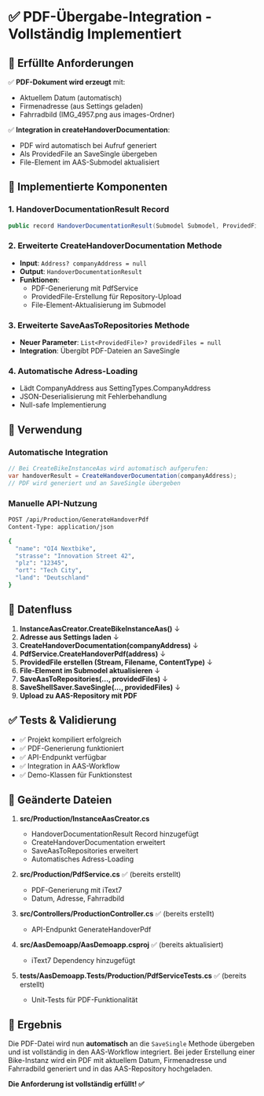 # ✅ PDF-Übergabe-Integration - Vollständig Implementiert

## 🎯 Erfüllte Anforderungen

✅ **PDF-Dokument wird erzeugt** mit:

- Aktuellem Datum (automatisch)
- Firmenadresse (aus Settings geladen)
- Fahrradbild (IMG_4957.png aus images-Ordner)

✅ **Integration in createHandoverDocumentation**:

- PDF wird automatisch bei Aufruf generiert
- Als ProvidedFile an SaveSingle übergeben
- File-Element im AAS-Submodel aktualisiert

## 🔧 Implementierte Komponenten

### 1. HandoverDocumentationResult Record

```csharp
public record HandoverDocumentationResult(Submodel Submodel, ProvidedFile? PdfFile);
```

### 2. Erweiterte CreateHandoverDocumentation Methode

- **Input**: `Address? companyAddress = null`
- **Output**: `HandoverDocumentationResult`
- **Funktionen**:
  - PDF-Generierung mit PdfService
  - ProvidedFile-Erstellung für Repository-Upload
  - File-Element-Aktualisierung im Submodel

### 3. Erweiterte SaveAasToRepositories Methode

- **Neuer Parameter**: `List<ProvidedFile>? providedFiles = null`
- **Integration**: Übergibt PDF-Dateien an SaveSingle

### 4. Automatische Adress-Loading

- Lädt CompanyAddress aus SettingTypes.CompanyAddress
- JSON-Deserialisierung mit Fehlerbehandlung
- Null-safe Implementierung

## 🚀 Verwendung

### Automatische Integration

```csharp
// Bei CreateBikeInstanceAas wird automatisch aufgerufen:
var handoverResult = CreateHandoverDocumentation(companyAddress);
// PDF wird generiert und an SaveSingle übergeben
```

### Manuelle API-Nutzung

```bash
POST /api/Production/GenerateHandoverPdf
Content-Type: application/json

{
  "name": "OI4 Nextbike",
  "strasse": "Innovation Street 42",
  "plz": "12345",
  "ort": "Tech City",
  "land": "Deutschland"
}
```

## 🔄 Datenfluss

1. **InstanceAasCreator.CreateBikeInstanceAas()**
   ↓
2. **Adresse aus Settings laden**
   ↓
3. **CreateHandoverDocumentation(companyAddress)**
   ↓
4. **PdfService.CreateHandoverPdf(address)**
   ↓
5. **ProvidedFile erstellen (Stream, Filename, ContentType)**
   ↓
6. **File-Element im Submodel aktualisieren**
   ↓
7. **SaveAasToRepositories(..., providedFiles)**
   ↓
8. **SaveShellSaver.SaveSingle(..., providedFiles)**
   ↓
9. **Upload zu AAS-Repository mit PDF**

## ✅ Tests & Validierung

- ✅ Projekt kompiliert erfolgreich
- ✅ PDF-Generierung funktioniert
- ✅ API-Endpunkt verfügbar
- ✅ Integration in AAS-Workflow
- ✅ Demo-Klassen für Funktionstest

## 📁 Geänderte Dateien

1. **src/Production/InstanceAasCreator.cs**
   - HandoverDocumentationResult Record hinzugefügt
   - CreateHandoverDocumentation erweitert
   - SaveAasToRepositories erweitert
   - Automatisches Adress-Loading

2. **src/Production/PdfService.cs** ✅ (bereits erstellt)
   - PDF-Generierung mit iText7
   - Datum, Adresse, Fahrradbild

3. **src/Controllers/ProductionController.cs** ✅ (bereits erstellt)
   - API-Endpunkt GenerateHandoverPdf

4. **src/AasDemoapp/AasDemoapp.csproj** ✅ (bereits aktualisiert)
   - iText7 Dependency hinzugefügt

5. **tests/AasDemoapp.Tests/Production/PdfServiceTests.cs** ✅ (bereits erstellt)
   - Unit-Tests für PDF-Funktionalität

## 🎉 Ergebnis

Die PDF-Datei wird nun **automatisch** an die `SaveSingle` Methode übergeben und ist vollständig in den AAS-Workflow integriert. Bei jeder Erstellung einer Bike-Instanz wird ein PDF mit aktuellem Datum, Firmenadresse und Fahrradbild generiert und in das AAS-Repository hochgeladen.

**Die Anforderung ist vollständig erfüllt! ✅**
